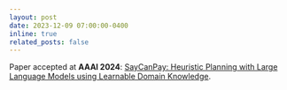 ```yaml
---
layout: post
date: 2023-12-09 07:00:00-0400
inline: true
related_posts: false
---
```


Paper accepted at **AAAI 2024**: [SayCanPay: Heuristic Planning with Large Language Models using Learnable Domain Knowledge](https://rishihazra.github.io/SayCanPay/).
